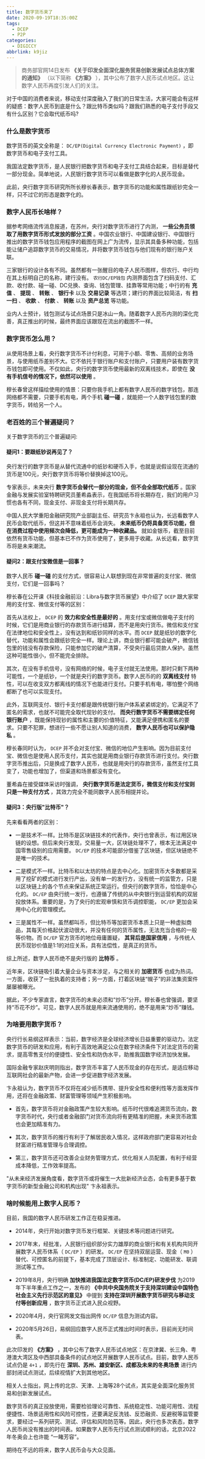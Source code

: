 ```yaml
---
title: 数字货币来了
date: 2020-09-19T18:35:00Z
tags:
  - DCEP
  - P2P
categories:
  - DIGICCY
abbrlink: k9jiz
---
```


> 商务部官网14日发布 **《关于印发全面深化服务贸易创新发展试点总体方案的通知》** （以下简称 **《方案》** ），其中公布了数字人民币试点地区。这让数字人民币再度引发人们的关注。

对于中国的消费者来说，移动支付深度融入了我们的日常生活，大家可能会有这样的疑惑：数字人民币到底是什么？跟比特币类似吗？跟我们熟悉的电子支付手段又有什么区别？它会取代纸币吗?

### 什么是数字货币

数字货币的英文全称是： `DC/EP(Digital Currency Electronic Payment)` ，即数字货币和电子支付工具。

我国法定数字货币，是人民银行把数字货币和电子支付工具结合起来，目标是替代一部分现金。简单地说，人民银行数字货币可以看做是数字化的人民币现金。

此前，央行数字货币研究所所长穆长春表示，数字货币的功能和属性跟纸钞完全一样，只不过它的形态是数字化的。

<!--more-->

### 数字人民币长啥样？

据参考网络流传消息报道，在苏州，央行对数字货币进行了内测， **一些公务员领取了用数字货币形式发放的部分工资** 。中国农业银行、中国建设银行、中国银行推出的数字货币钱包应用程序的截图在网上广为流传，显示其具备多种功能，包括能让储户追踪数字货币的交易情况，并将数字货币钱包与他们现有的银行账户关联。

三家银行的设计各有不同。虽然都有一张醒目的电子人民币图样，但农行、中行均在其上标明自己的名称，建行没有。 `农行DC/EP钱包` 内测界面包含了扫码支付、汇款、收付款、碰一碰、DC兑换、查询、钱包管理、挂靠等常用功能；中行的有 **充值** 、 **提现** 、 **转账** 、 **银行卡** 以及 **交易记录** 等选项；建行的界面比较简洁，有 **扫一扫** 、 **收款** 、 **付款** 、 **转账** 以及 **资产总览** 等功能。

业内人士预计，钱包测试与试点场景只是冰山一角。随着数字人民币内测的深化完善，真正推出的时候，最终界面应该跟现在流出的截图不一样。

### 数字货币怎么用？

从使用场景上看，央行数字货币不计付利息，可用于小额、零售、高频的业务场景，与使用纸币差别不大。它不依托于银行账户和支付账户，只要用户装有数字货币钱包即可使用。不仅如此，央行的数字货币使用最新的双离线技术，即使在 **没有手机信号的情况下，依然可以使用** 。

穆长春曾这样描绘使用的情景：只要你我手机上都有数字人民币的数字钱包，那连网络都不需要，只要手机有电，两个手机 **碰一碰** ，就能把一个人数字钱包里的数字货币，转给另一个人。

### 老百姓的三个普遍疑问？

关于数字货币的三个普遍疑问:

#### 疑问1：要跟纸钞说再见了？

央行发行的数字货币是从替代流通中的纸钞和硬币入手，也就是说假设现在流通的货币是100元，央行数字货币将等价替换掉这100元。

专家表示，未来央行 **数字货币会替代一部分的现金，但不会全部取代纸币** 。国家金融与发展实验室特聘研究员董希淼表示，在我国纸币将长期存在，我们的用户习惯也各有不同，现金支付、非现金支付将长期共存。

中国人民大学重阳金融研究院产业部副主任、研究员卞永祖也认为，长远看数字人民币会取代纸币，但这并不意味着纸币会消失。 **未来纸币仍将具备货币功能，但在消费过程中使用频次会降低，更可能成为一种收藏品。** 就如金银币，截至目前依然有货币功能，但基本已不作为货币使用了，更多用于收藏。从长远看，数字货币将是未来潮流。

#### 疑问2：跟支付宝微信是一回事？

数字人民币 **碰一碰** 的支付方式，很容易让人联想到现在非常普遍的支付宝、微信支付，它们是一回事吗？

穆长春在公开课《科技金融前沿：Libra与数字货币展望》中介绍了 `DCEP` 跟大家常用的支付宝、微信支付等的区别：

首先从法权上， `DCEP` 的 **效力和安全性是最好的** 。用支付宝或微信做电子支付的时候，它们是用商业银行的存款货币进行结算，而不是用央行货币。微信和支付宝在法律地位和安全性上，没有达到和纸钞同样的水平。而 `DCEP` 就是纸钞的数字化替代，功能和属性会跟纸钞完全一样。理论上讲，商业银行都可能会破产，微信钱包里的钱没有存款保险，只能参加它的破产清算，不受央行最后贷款人保护。虽然这种可能性很小，但不能完全排除。

其次，在没有手机信号，没有网络的时候，电子支付就无法使用。那时只剩下两种可能性，一个是纸钞，一个就是央行的数字货币。数字人民币的的 **双离线支付** 特性，可以在收支双方都离线的情况下也能进行支付。只要手机有电，哪怕整个网络都断了也可以实现支付。

此外，互联网支付、银行卡支付都是跟传统银行账户体系紧紧绑定的，它满足不了匿名的需求，也就不可能完全取代现钞的支付。 **而央行数字货币不需要绑定任何银行账户** ，既能保持现钞的属性和主要的价值特征，又能满足便携和匿名的要求。只要不犯罪，想进行一些不愿让别人知道的消费， **数字人民币也可以保护隐私** 。

穆长春同时认为， `DCEP` 并不会对支付宝、微信的地位产生影响。因为目前支付宝、微信也是使用人民币支付，其实也就是用商业银行存款货币进行支付。央行数字货币推出后，只是换成了数字人民币，也就是用央行的存款货币，虽然支付工具变了，功能也增加了，但渠道和场景都没有变化。

董希淼在接受媒体采访时强调， **央行数字货币是法定货币，微信支付和支付宝则只是一种支付方式** ，其效力完全不能同数字人民币相提并论。

#### 疑问3：央行版"比特币"？

先来看看两者的区别：

* 一是技术不一样。比特币是区块链技术的代表作，央行也曾表示，有过用区块链的设想。但后来央行发现，交易量一大，区块链处理不了，根本无法满足中国零售级别的应用需要。 `DC/EP` 的技术可能部分借鉴了区块链，但区块链绝不是唯一的技术。

* 二是模式不一样。比特币和以太坊的特点是去中心化。加密货币大多数都是采用了挖矿的模式进行发行产出，没有单一的发行方，没有统一的监管方，只是以区块链上的各个节点来保证系统正常运行。但央行的数字货币，恰恰是中心化的。 `DC/EP` 由央行统一发行，也遵循了传统的从中央银行到运营机构的双层投放体系。重要的是，为了央行的宏观审慎和货币调控职能， `DC/EP` 更加会采用中心化的管理模式。

* 三是属性不一样。虽然都叫币，但比特币等加密货币本质上只是一种虚拟商品，其每天价格起伏波动很大，并没有任何的货币属性，无法充当合格的一般等价物。而 `DC/EP` 官方货币的地位毋庸置疑， **其背后是国家信用** ，与传统人民币现钞价值是1:1的对应关系，具有法偿性，是真正的货币。

综上所述，数字人民币绝不是央行版的 **比特币** 。

近年来，区块链吸引着大量企业与资本涉足，与之相关的 **加密货币** 也成为热词。一方面，收获了一批执着的支持者；另一方面，打着区块链“幌子”的非法集资案件屡屡被曝光。

据此，不少专家直言，数字货币的未来必须和“炒币”分开。穆长春也曾强调，要坚持“币花不炒”。可见，数字人民币就是用来流通使用的，绝不是用来“炒币”赚钱。

### 为啥要用数字货币？

央行行长易纲这样表示：当前，数字经济是全球经济增长日益重要的驱动力。法定数字货币的研发和应用，有利于高效地满足公众在数字经济条件下对法定货币的需求，提高零售支付的便捷性、安全性和防伪水平，助推我国数字经济加快发展。

国际金融专家赵庆明则指出，数字货币丰富了人民币现金的存在形式，是适应移动互联网社会的最新产物，会进一步促进数字经济发展。

卞永祖认为，数字货币不仅将在减少纸币携带、提升安全性和便利性等方面发挥作用，还将在金融政策、财富管理等领域产生积极影响。

* 首先，数字货币将对金融政策产生较大影响。纸币时代很难追溯货币流向，数字货币时代，央行或者金融部门对货币流向将有更精准的把握，未来货币政策也会更加精准有力。

* 其次，数字货币的推行有利于了解居民收入情况，这样政府部门更容易对社会财富进行精准管理与合理调控。

* 第三，数字货币还可改善企业财务管理方式，优化相关人员配置，有利于经营成本降低，工作效率提高。

 "从未来经济发展角度看，数字货币或将催生一大批新经济业态，会有更多基于数字货币的新型金融公司和机构出现" 卞永祖表示。

### 啥时候能用上数字人民币？

目前，我国的数字人民币研发工作正在稳妥推进。

* 2014年，央行开始对数字货币发行框架、关键技术等问题进行研究。

* 2017年末，经批准，人民银行组织部分实力雄厚的商业银行和有关机构共同开展数字人民币体系（ `DC/EP` ）的研发。 `DC/EP` 在坚持双层运营、现金（ `M0` ）替代、可控匿名的前提下，基本完成了顶层设计、标准制定、功能研发、联调测试等工作。

* 2019年8月，央行明确 **加快推进我国法定数字货币(DC/EP)研发步伐** 为2019年下半年重点工作之一，发布的 **《中共中央国务院关于支持深圳建设中国特色社会主义先行示范区的意见》** 中提到 **支持在深圳开展数字货币研究与移动支付等创新应用** ，数字货币正式进入民众视野。

* 2020年4月，央行官网发文指出网传 `DC/EP` 信息为测试内容。

* 2020年5月26日，易纲回应数字人民币正式推出时间时表示，目前尚无时间表。

 此次印发的 **《方案》** ，其中公布了数字人民币试点地区：在京津冀、长三角、粤港澳大湾区及中西部具备条件的试点地区开展数字人民币试点。目前，数字人民币试点仍是 `4+1`  ，即先行在 **深圳、苏州、雄安新区、成都及未来的冬奥场景** 进行内部封闭试点测试，后续视情扩大到其他地区。

相关人士指出，网上传的北京、天津、上海等28个试点，其实是全面深化服务贸易和创新发展试点。

数字货币的真正投放使用，需要检验理论可靠性、系统稳定性、功能可用性、流程便捷性、场景适用性和风险可控性，还要满足反洗钱、反恐融资、反避税等监管要求，要经过一系列研究、测试、评估和风险防范等。因此，央行也多次表态，数字人民币尚没有推出的时间表。如果数字人民币先行试点测试顺利的话，北京2022年冬奥会上也许能 “一睹芳容”。

期待在不远的将来，数字人民币会与大众见面。
